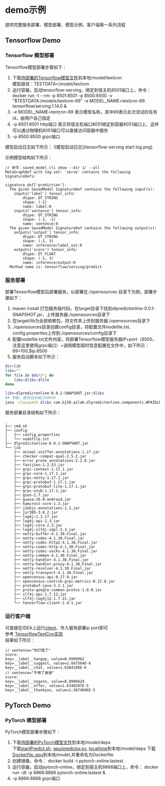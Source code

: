 # demo示例
提供完整服务部署、模型部署、模型示例、客户端等一系列流程  

## Tensorflow Demo
### Tensorflow 模型部署
Tensorflow模型部署步骤如下：
1. 下载[待部署的Tensorflow模型文件](model/tensorflow/textcnn)到本地/model/textcnn  
   模型路径：TESTDATA=/model/textcnn
2. 运行容器，启动tensorflow-serving，绑定到宿主机8501端口上，命令：
     docker run -t --rm -p 8501:8501 -p 8500:8500 -v "$TESTDATA:/models/textcnn-69" -e MODEL_NAME=textcnn-69 tensorflow/serving:1.14.0 &  
3. -e MODEL_NAME=textcnn-69 表示模型名称，其中69表示此次测试的任务id，由用户自己指定  
4. -p 8501:8501 http端口 表示将宿主机端口8051绑定到容器8051端口上，这样可以通过物理机8051端口可以直接访问容器中服务
5. -p 8500:8500 grpc端口  

模型启动日志如下所示：
![模型启动日志](tensorflow-serving start log.png)  

示例模型结构如下所示：  
```
// 命令：saved_model_cli show --dir 1/ --all
MetaGraphDef with tag-set: 'serve' contains the following SignatureDefs:

signature_def['prediction']:
  The given SavedModel SignatureDef contains the following input(s):
    inputs['label'] tensor_info:
        dtype: DT_STRING
        shape: (-1)
        name: label:0
    inputs['sentence'] tensor_info:
        dtype: DT_STRING
        shape: (-1, -1)
        name: sentence:0
  The given SavedModel SignatureDef contains the following output(s):
    outputs['output'] tensor_info:
        dtype: DT_STRING
        shape: (-1, 3)
        name: inference/label_out:0
    outputs['score'] tensor_info:
        dtype: DT_FLOAT
        shape: (-1, 3)
        name: inference/output:0
  Method name is: tensorflow/serving/predict
```

### 服务部署
部署Tensorflow模型后部署服务，以部署在./opensources 目录下为例，部署步骤如下：
1. maven install 打包服务端代码，在target目录下找到dlpredictonline-0.0.1-SNAPSHOT.jar，上传服务器./opensources目录下
2. 在target/lib为全部依赖包，将文件夹上传到服务器./opensources目录下
3. ./opensources目录创建config目录，将配置文件nodefile.txt、config.properties上传到./opensources/config目录下
4. 配置nodefile.txt文件内容，将部署Tensorflow模型服务器IP+port（8500，注意这里使用grpc端口）+调用模型超时信息配置在文件中，如下所示：  
   69=100,$ip:8500  
5. 服务启动脚本如下所示：  

```bash
dir=lib
libs=""
for file in $dir/*; do
    libs=$libs:$file
done

libs=dlpredictonline-0.0.1-SNAPSHOT.jar:$libs
## 参数，服务启动端口50050
java -classpath $libs com.bj58.ailab.dlpredictonline.components.WPAIDLPredictOnlineGRPCService 50050
```

服务部署目录结构如下所示：  

```
.
├── cmd.sh
├── config
│   ├── config.properties
│   └── nodefile.txt
├── dlpredictonline-0.0.1-SNAPSHOT.jar
└── lib
    ├── animal-sniffer-annotations-1.17.jar
    ├── checker-compat-qual-2.5.2.jar
    ├── error_prone_annotations-2.2.0.jar
    ├── fastjson-1.2.53.jar
    ├── grpc-context-1.17.1.jar
    ├── grpc-core-1.17.1.jar
    ├── grpc-netty-1.17.1.jar
    ├── grpc-protobuf-1.17.1.jar
    ├── grpc-protobuf-lite-1.17.1.jar
    ├── grpc-stub-1.17.1.jar
    ├── gson-2.7.jar
    ├── guava-26.0-android.jar
    ├── hamcrest-core-1.3.jar
    ├── j2objc-annotations-1.1.jar
    ├── jsr305-3.0.2.jar
    ├── log4j-1.2.17.jar
    ├── log4j-api-2.3.jar
    ├── log4j-core-2.3.jar
    ├── log4j-slf4j-impl-2.3.jar
    ├── netty-buffer-4.1.30.Final.jar
    ├── netty-codec-4.1.30.Final.jar
    ├── netty-codec-http2-4.1.30.Final.jar
    ├── netty-codec-http-4.1.30.Final.jar
    ├── netty-codec-socks-4.1.30.Final.jar
    ├── netty-common-4.1.30.Final.jar
    ├── netty-handler-4.1.30.Final.jar
    ├── netty-handler-proxy-4.1.30.Final.jar
    ├── netty-resolver-4.1.30.Final.jar
    ├── netty-transport-4.1.30.Final.jar
    ├── opencensus-api-0.17.0.jar
    ├── opencensus-contrib-grpc-metrics-0.17.0.jar
    ├── protobuf-java-3.3.1.jar
    ├── proto-google-common-protos-1.0.0.jar
    ├── slf4j-api-1.7.12.jar
    ├── slf4j-log4j12-1.7.21.jar
    └── tensorflow-client-1.4-1.jar
```

### 运行客户端
可直接在IDEA上运行[client](src/main/java/com/bj58/ailab/demo/client/WpaiClient.java)，传入服务部署ip port即可  
参考 [TensorflowTextCnn实现](src/main/java/com/bj58/ailab/demo/client/TensorflowTextCnn.java)    
结果如下所示：
```
// sentence="你打错了"
score:
key=__label__hangup, value=0.9999962
key=__label__suggest, value=2.047564E-6
key=__label__chat, value=1.6384198E-6
// sentence="不用了谢谢"
score:
key=__label__negate, value=0.9999424
key=__label__offer, value=1.6348207E-5
key=__label__thankyou, value=1.5074686E-5
```

## PyTorch Demo
### PyTorch 模型部署

PyTorch模型部署步骤如下：

1. 下载[待部署的PyTorch模型文件](model/pytorch/watermark-centernet)到本地/model/deps  
   下载[startPredict.sh](../../PyTorchPredictOnline/startPredict.sh), [gpu/predictor.py](../../PyTorchPredictOnline/gpu/predictor.py), [localtime](../../PyTorchPredictOnline/DockerImages/deps/localtime)到本地/model/deps
   下载[Dockerfile_gpu](../../PyTorchPredictOnline/DockerImages/Dockerfile_gpu)到本地/model,并重命名为Dockerfile
2. 创建镜像，命令：
   docker build -t pytorch-online:lastest .
3. 运行容器，启动pytorch-online，绑定到宿主机8866端口上，命令：
   docker run -dt -p 8866:8866 pytorch-online:lastest &
4. -p 8866:8866 grpc端口